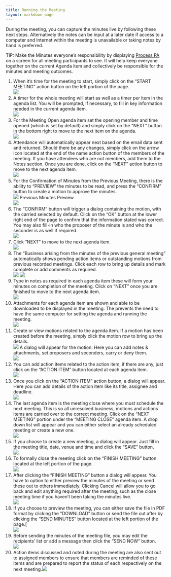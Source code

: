 ```yaml
---
title: Running the Meeting
layout: markdown-page
---
```


During the meeting, you can capture the minutes live by following these next steps. Alternatively the notes can be input at a later date if access to a computer and Internet within the meeting is unavailable or taking notes by hand is preferred. 

TIP: Make the Minutes everyone’s responsibility by displaying <a href="{{ site.url }}" target="_blank">Process PA</a> on a screen for all meeting participants to see. It will help keep everyone together on the current Agenda item and collectively be responsible for the minutes and meeting outcomes. 

  1. When it’s time for the meeting to start, simply click on the “START MEETING” action button on the left portion of the page.  
    <img class="img-fluid" src="/content/pages/help/clip_image002-3.jpg" />
  2. A timer for the whole meeting will start as well as a timer per item in the agenda list. You will be prompted, if necessary, to fill in key information needed in the current agenda item.  
    <img class="img-fluid" src="/content/pages/help/clip_image004_thumb-3.jpg" />
  3. For the Meeting Open agenda item set the opening member and time opened (which is set by default) and simply click on the “NEXT” button in the bottom right to move to the next item on the agenda.  
    <img class="img-fluid" src="/content/pages/help/clip_image006_thumb-3.jpg" />
  4. Attendance will automatically appear next based on the email data sent and returned. Should there be any changes, simply click on the arrow icon located at the end of the name action button of the members of the meeting. If you have attendees who are not members, add them to the Notes section. Once you are done, click on the “NEXT” action button to move to the next agenda item.  
    <img class="img-fluid" src="/content/pages/help/clip_image008-1.jpg" />
  5. For the Confirmation of Minutes from the Previous Meeting, there is the ability to “PREVIEW” the minutes to be read, and press the “CONFIRM” button to create a motion to approve the minutes.  
    <img class="img-fluid" src="/content/pages/help/clip_image010-1.jpg" />
    Previous Minutes Preview  
    <img class="img-fluid" src="/content/pages/help/clip_image012_thumb-1.jpg" />
  6. The “CONFIRM” button will trigger a dialog containing the motion, with the carried selected by default. Click on the “OK” button at the lower right end of the page to confirm that the information stated was correct. You may also fill-in who the proposer of the minute is and who the seconder is as well if required.  
    <img class="img-fluid" src="/content/pages/help/clip_image014.jpg" />
  7. Click “NEXT” to move to the next agenda item.  
    <img class="img-fluid" src="/content/pages/help/clip_image016.jpg" />
  8. The “Business arising from the minutes of the previous general meeting” automatically shows pending action items or outstanding motions from previous recorded meetings. Click each row to bring up details and mark complete or add comments as required.  
    <img class="img-fluid" src="/content/pages/help/clip_image018_thumb.jpg" />
    <img class="img-fluid" src="/content/pages/help/clip_image020_thumb.jpg" />
  9. Type in notes as required in each agenda item these will form your minutes on completion of the meeting. Click on “NEXT” once you are finished to move to the next agenda item.  
    <img class="img-fluid" src="/content/pages/help/clip_image022_thumb.jpg" />
 10. Attachments for each agenda item are shown and able to be downloaded to be displayed in the meeting. The prevents the need to have the same computer for setting the agenda and running the meeting.  
    <img class="img-fluid" src="/content/pages/help/clip_image024_thumb.jpg" />
 11. Create or view motions related to the agenda item. If a motion has been created before the meeting, simply click the motion row to bring up the details.  
    <img class="img-fluid" src="/content/pages/help/clip_image026_thumb.jpg" />
    A dialog will appear for the motion. Here you can add notes & attachments, set proposers and seconders, carry or deny them.  
    <img class="img-fluid" src="/content/pages/help/clip_image028_thumb.jpg" />
 12. You can add action items related to the action item, if there are any, just click on the “ACTION ITEM” button located at each agenda item.  
    <img class="img-fluid" src="/content/pages/help/clip_image030_thumb.jpg" />
 13. Once you click on the “ACTION ITEM” action button, a dialog will appear. Here you can add details of the action item like its title, assignee and deadline.  
    <img class="img-fluid" src="/content/pages/help/clip_image032_thumb.jpg" />
 14. The last agenda item is the meeting close where you must schedule the next meeting. This is so all unresolved business, motions and actions items are carried over to the correct meeting. Click on the “NEXT MEETING” portion under the “MEETING CLOSE” agenda item. A drop down list will appear and you can either select an already scheduled meeting or create a new one.  
    <img class="img-fluid" src="/content/pages/help/clip_image034_thumb.jpg" />
 15. If you choose to create a new meeting, a dialog will appear. Just fill in the meeting title, date, venue and time and click the “SAVE” button.   
    <img class="img-fluid" src="/content/pages/help/clip_image036_thumb.jpg" />
 16. To formally close the meeting click on the “FINISH MEETING” button located at the left portion of the page.  
    <img class="img-fluid" src="/content/pages/help/clip_image038_thumb.jpg" />
 17. After clicking the “FINISH MEETING” button a dialog will appear. You have to option to either preview the minutes of the meeting or send these out to others immediately. Clicking Cancel will allow you to go back and edit anything required after the meeting, such as the close meeting time if you haven’t been taking the minutes live.  
    <img class="img-fluid" src="/content/pages/help/clip_image040_thumb.jpg" />
 18. If you choose to preview the meeting, you can either save the file in PDF format by clicking the “DOWNLOAD” button or send the file out after by clicking the “SEND MINUTES” button located at the left portion of the page.[  
    <img class="img-fluid" src="/content/pages/help/clip_image042_thumb.jpg" />
 19. Before sending the minutes of the meeting file, you may edit the recipients’ list or add a message then click the “SEND NOW” button.  
    <img class="img-fluid" src="/content/pages/help/clip_image044_thumb.jpg" />
 20. Action items discussed and noted during the meeting are also sent out to assigned members to ensure that members are reminded of these items and are prepared to report the status of each respectively on the next meeting.<img class="img-fluid" src="/content/pages/help/clip_image046_thumb.jpg" />
